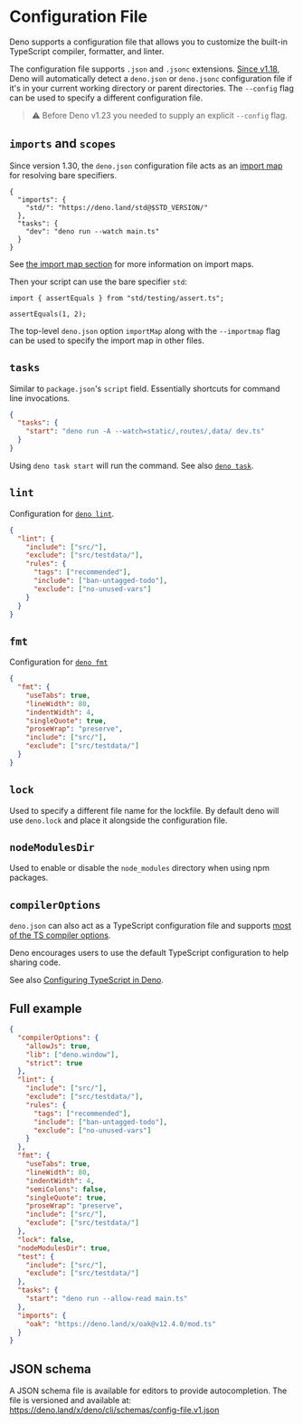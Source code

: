 # Configuration File

Deno supports a configuration file that allows you to customize the built-in
TypeScript compiler, formatter, and linter.

The configuration file supports `.json` and `.jsonc` extensions.
[Since v1.18](https://deno.com/blog/v1.18#auto-discovery-of-the-config-file),
Deno will automatically detect a `deno.json` or `deno.jsonc` configuration file
if it's in your current working directory or parent directories. The `--config`
flag can be used to specify a different configuration file.

> ⚠️ Before Deno v1.23 you needed to supply an explicit `--config` flag.

## `imports` and `scopes`

Since version 1.30, the `deno.json` configuration file acts as an
[import map](../basics/import_maps.md) for resolving bare specifiers.

```jsonc
{
  "imports": {
    "std/": "https://deno.land/std@$STD_VERSION/"
  },
  "tasks": {
    "dev": "deno run --watch main.ts"
  }
}
```

See [the import map section](../basics/import_maps.md) for more information on
import maps.

Then your script can use the bare specifier `std`:

```js, ignore
import { assertEquals } from "std/testing/assert.ts";

assertEquals(1, 2);
```

The top-level `deno.json` option `importMap` along with the `--importmap` flag
can be used to specify the import map in other files.

## `tasks`

Similar to `package.json`'s `script` field. Essentially shortcuts for command
line invocations.

```json
{
  "tasks": {
    "start": "deno run -A --watch=static/,routes/,data/ dev.ts"
  }
}
```

Using `deno task start` will run the command. See also
[`deno task`](../tools/task_runner.md).

## `lint`

Configuration for [`deno lint`](../tools/linter.md).

```json
{
  "lint": {
    "include": ["src/"],
    "exclude": ["src/testdata/"],
    "rules": {
      "tags": ["recommended"],
      "include": ["ban-untagged-todo"],
      "exclude": ["no-unused-vars"]
    }
  }
}
```

## `fmt`

Configuration for [`deno fmt`](../tools/formatter.md)

```json
{
  "fmt": {
    "useTabs": true,
    "lineWidth": 80,
    "indentWidth": 4,
    "singleQuote": true,
    "proseWrap": "preserve",
    "include": ["src/"],
    "exclude": ["src/testdata/"]
  }
}
```

## `lock`

Used to specify a different file name for the lockfile. By default deno will use
`deno.lock` and place it alongside the configuration file.

## `nodeModulesDir`

Used to enable or disable the `node_modules` directory when using npm packages.

## `compilerOptions`

`deno.json` can also act as a TypeScript configuration file and supports
[most of the TS compiler options](https://www.typescriptlang.org/tsconfig).

Deno encourages users to use the default TypeScript configuration to help
sharing code.

See also
[Configuring TypeScript in Deno](../advanced/typescript/configuration.md).

## Full example

```json
{
  "compilerOptions": {
    "allowJs": true,
    "lib": ["deno.window"],
    "strict": true
  },
  "lint": {
    "include": ["src/"],
    "exclude": ["src/testdata/"],
    "rules": {
      "tags": ["recommended"],
      "include": ["ban-untagged-todo"],
      "exclude": ["no-unused-vars"]
    }
  },
  "fmt": {
    "useTabs": true,
    "lineWidth": 80,
    "indentWidth": 4,
    "semiColons": false,
    "singleQuote": true,
    "proseWrap": "preserve",
    "include": ["src/"],
    "exclude": ["src/testdata/"]
  },
  "lock": false,
  "nodeModulesDir": true,
  "test": {
    "include": ["src/"],
    "exclude": ["src/testdata/"]
  },
  "tasks": {
    "start": "deno run --allow-read main.ts"
  },
  "imports": {
    "oak": "https://deno.land/x/oak@v12.4.0/mod.ts"
  }
}
```

## JSON schema

A JSON schema file is available for editors to provide autocompletion. The file
is versioned and available at:
https://deno.land/x/deno/cli/schemas/config-file.v1.json
